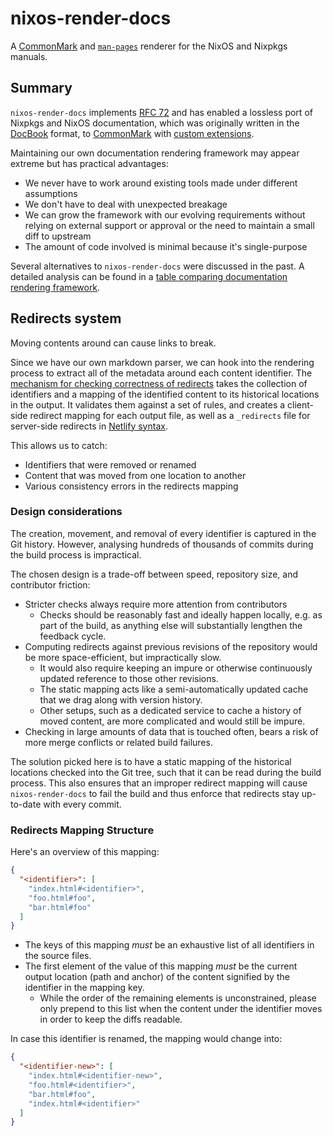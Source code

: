 # nixos-render-docs

A [CommonMark](https://commonmark.org/) and [`man-pages`](https://www.man7.org/linux/man-pages/man7/man-pages.7.html) renderer for the NixOS and Nixpkgs manuals.

## Summary

`nixos-render-docs` implements [RFC 72](https://github.com/NixOS/rfcs/pull/72) and has enabled a lossless port of Nixpkgs and NixOS documentation, which was originally written in the [DocBook](https://docbook.org/whatis) format, to [CommonMark](https://commonmark.org/) with [custom extensions](../../../../doc/README.md#syntax).

Maintaining our own documentation rendering framework may appear extreme but has practical advantages:
- We never have to work around existing tools made under different assumptions
- We don't have to deal with unexpected breakage
- We can grow the framework with our evolving requirements without relying on external support or approval or the need to maintain a small diff to upstream
- The amount of code involved is minimal because it's single-purpose

Several alternatives to `nixos-render-docs` were discussed in the past.
A detailed analysis can be found in a [table comparing documentation rendering framework](https://ethercalc.net/dc4vcnnl8zv0).

## Redirects system

Moving contents around can cause links to break.

Since we have our own markdown parser, we can hook into the rendering process to extract all of the metadata around each content identifier.
The [mechanism for checking correctness of redirects](./src/nixos_render_docs/redirects.py) takes the collection of identifiers and a mapping of the identified content to its historical locations in the output.
It validates them against a set of rules, and creates a client-side redirect mapping for each output file, as well as a `_redirects` file for server-side redirects in [Netlify syntax](https://docs.netlify.com/routing/redirects/#syntax-for-the-redirects-file).

This allows us to catch:
- Identifiers that were removed or renamed
- Content that was moved from one location to another
- Various consistency errors in the redirects mapping

### Design considerations

The creation, movement, and removal of every identifier is captured in the Git history.
However, analysing hundreds of thousands of commits during the build process is impractical.

The chosen design is a trade-off between speed, repository size, and contributor friction:
- Stricter checks always require more attention from contributors
    - Checks should be reasonably fast and ideally happen locally, e.g. as part of the build, as anything else will substantially lengthen the feedback cycle.
- Computing redirects against previous revisions of the repository would be more space-efficient, but impractically slow.
    - It would also require keeping an impure or otherwise continuously updated reference to those other revisions.
    - The static mapping acts like a semi-automatically updated cache that we drag along with version history.
    - Other setups, such as a dedicated service to cache a history of moved content, are more complicated and would still be impure.
- Checking in large amounts of data that is touched often, bears a risk of more merge conflicts or related build failures.

The solution picked here is to have a static mapping of the historical locations checked into the Git tree, such that it can be read during the build process.
This also ensures that an improper redirect mapping will cause `nixos-render-docs` to fail the build and thus enforce that redirects stay up-to-date with every commit.

### Redirects Mapping Structure

Here's an overview of this mapping:

```json
{
  "<identifier>": [
    "index.html#<identifier>",
    "foo.html#foo",
    "bar.html#foo"
  ]
}
```

- The keys of this mapping _must_ be an exhaustive list of all identifiers in the source files.
- The first element of the value of this mapping _must_ be the current output location (path and anchor) of the content signified by the identifier in the mapping key.
  - While the order of the remaining elements is unconstrained, please only prepend to this list when the content under the identifier moves in order to keep the diffs readable.

In case this identifier is renamed, the mapping would change into:

```json
{
  "<identifier-new>": [
    "index.html#<identifier-new>",
    "foo.html#<identifier>",
    "bar.html#foo",
    "index.html#<identifier>"
  ]
}
```
